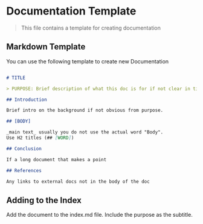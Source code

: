 # Documentation Template

> This file contains a template for creating documentation

## Markdown Template

You can use the following template to create new Documentation

```markdown

# TITLE

> PURPOSE: Brief description of what this doc is for if not clear in title

## Introduction

Brief intro on the background if not obvious from purpose.

## [BODY]

_main text_ usually you do not use the actual word "Body".
Use H2 titles (## [WORD])

## Conclusion

If a long document that makes a point

## References

Any links to external docs not in the body of the doc
```

## Adding to the Index

Add the document to the index.md file. Include the purpose as the subtitle.